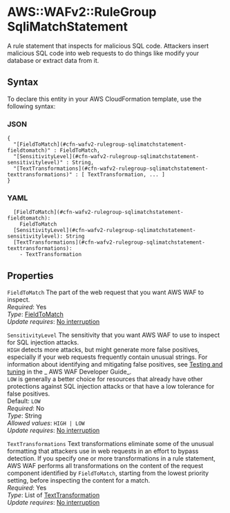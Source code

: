 # AWS::WAFv2::RuleGroup SqliMatchStatement<a name="aws-properties-wafv2-rulegroup-sqlimatchstatement"></a>

A rule statement that inspects for malicious SQL code\. Attackers insert malicious SQL code into web requests to do things like modify your database or extract data from it\.

## Syntax<a name="aws-properties-wafv2-rulegroup-sqlimatchstatement-syntax"></a>

To declare this entity in your AWS CloudFormation template, use the following syntax:

### JSON<a name="aws-properties-wafv2-rulegroup-sqlimatchstatement-syntax.json"></a>

```
{
  "[FieldToMatch](#cfn-wafv2-rulegroup-sqlimatchstatement-fieldtomatch)" : FieldToMatch,
  "[SensitivityLevel](#cfn-wafv2-rulegroup-sqlimatchstatement-sensitivitylevel)" : String,
  "[TextTransformations](#cfn-wafv2-rulegroup-sqlimatchstatement-texttransformations)" : [ TextTransformation, ... ]
}
```

### YAML<a name="aws-properties-wafv2-rulegroup-sqlimatchstatement-syntax.yaml"></a>

```
  [FieldToMatch](#cfn-wafv2-rulegroup-sqlimatchstatement-fieldtomatch):
    FieldToMatch
  [SensitivityLevel](#cfn-wafv2-rulegroup-sqlimatchstatement-sensitivitylevel): String
  [TextTransformations](#cfn-wafv2-rulegroup-sqlimatchstatement-texttransformations):
    - TextTransformation
```

## Properties<a name="aws-properties-wafv2-rulegroup-sqlimatchstatement-properties"></a>

`FieldToMatch` <a name="cfn-wafv2-rulegroup-sqlimatchstatement-fieldtomatch"></a>
The part of the web request that you want AWS WAF to inspect\.  
_Required_: Yes  
_Type_: [FieldToMatch](aws-properties-wafv2-rulegroup-fieldtomatch.md)  
_Update requires_: [No interruption](https://docs.aws.amazon.com/AWSCloudFormation/latest/UserGuide/using-cfn-updating-stacks-update-behaviors.html#update-no-interrupt)

`SensitivityLevel` <a name="cfn-wafv2-rulegroup-sqlimatchstatement-sensitivitylevel"></a>
The sensitivity that you want AWS WAF to use to inspect for SQL injection attacks\.  
 `HIGH` detects more attacks, but might generate more false positives, especially if your web requests frequently contain unusual strings\. For information about identifying and mitigating false positives, see [Testing and tuning](https://docs.aws.amazon.com/waf/latest/developerguide/web-acl-testing.html) in the _ AWS WAF Developer Guide_\.  
 `LOW` is generally a better choice for resources that already have other protections against SQL injection attacks or that have a low tolerance for false positives\.  
Default: `LOW`  
_Required_: No  
_Type_: String  
_Allowed values_: `HIGH | LOW`  
_Update requires_: [No interruption](https://docs.aws.amazon.com/AWSCloudFormation/latest/UserGuide/using-cfn-updating-stacks-update-behaviors.html#update-no-interrupt)

`TextTransformations` <a name="cfn-wafv2-rulegroup-sqlimatchstatement-texttransformations"></a>
Text transformations eliminate some of the unusual formatting that attackers use in web requests in an effort to bypass detection\. If you specify one or more transformations in a rule statement, AWS WAF performs all transformations on the content of the request component identified by `FieldToMatch`, starting from the lowest priority setting, before inspecting the content for a match\.  
_Required_: Yes  
_Type_: List of [TextTransformation](aws-properties-wafv2-rulegroup-texttransformation.md)  
_Update requires_: [No interruption](https://docs.aws.amazon.com/AWSCloudFormation/latest/UserGuide/using-cfn-updating-stacks-update-behaviors.html#update-no-interrupt)
